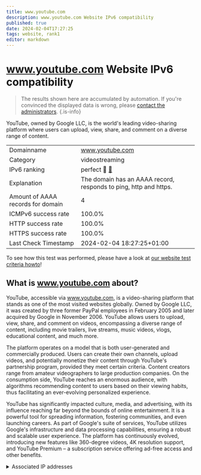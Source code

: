```yaml
---
title: www.youtube.com
description: www.youtube.com Website IPv6 compatibility
published: true
date: 2024-02-04T17:27:25
tags: website, rank1
editor: markdown
---
```


# www.youtube.com Website IPv6 compatibility

> The results shown here are accumulated by automation. If you're convinced the displayed data is wrong, please [contact the administrators](/howto/chat). 
{.is-info}

YouTube, owned by Google LLC, is the world's leading video-sharing platform where users can upload, view, share, and comment on a diverse range of content.


|   |   |
| - | - |
| Domainname | www.youtube.com
| Category | videostreaming |
| IPv6 ranking | perfect :1st_place_medal: [🔗](/howto/ranking) |
| Explanation | The domain has an AAAA record, responds to ping, http and https. |
| Amount of AAAA records for domain | 4 |
| ICMPv6 success rate | 100.0%|
| HTTP success rate | 100.0% |
| HTTPS success rate | 100.0% |
| Last Check Timestamp | 2024-02-04 18:27:25+01:00 |

To see how this test was performed, please have a look at [our website test criteria howto](/howto/testcriteria/website)!


## What is www.youtube.com about?
YouTube, accessible via www.youtube.com, is a video-sharing platform that stands as one of the most visited websites globally. Owned by Google LLC, it was created by three former PayPal employees in February 2005 and later acquired by Google in November 2006. YouTube allows users to upload, view, share, and comment on videos, encompassing a diverse range of content, including movie trailers, live streams, music videos, vlogs, educational content, and much more.

The platform operates on a model that is both user-generated and commercially produced. Users can create their own channels, upload videos, and potentially monetize their content through YouTube's partnership program, provided they meet certain criteria. Content creators range from amateur videographers to large production companies. On the consumption side, YouTube reaches an enormous audience, with algorithms recommending content to users based on their viewing habits, thus facilitating an ever-evolving personalized experience.

YouTube has significantly impacted culture, media, and advertising, with its influence reaching far beyond the bounds of online entertainment. It is a powerful tool for spreading information, fostering communities, and even launching careers. As part of Google's suite of services, YouTube utilizes Google's infrastructure and data processing capabilities, ensuring a robust and scalable user experience. The platform has continuously evolved, introducing new features like 360-degree videos, 4K resolution support, and YouTube Premium – a subscription service offering ad-free access and other benefits.



<details>
<summary>Associated IP addresses</summary>

2a00:1450:4001:80e::200e

2a00:1450:4001:801::200e

2a00:1450:4001:810::200e

2a00:1450:4001:80f::200e

</details>

